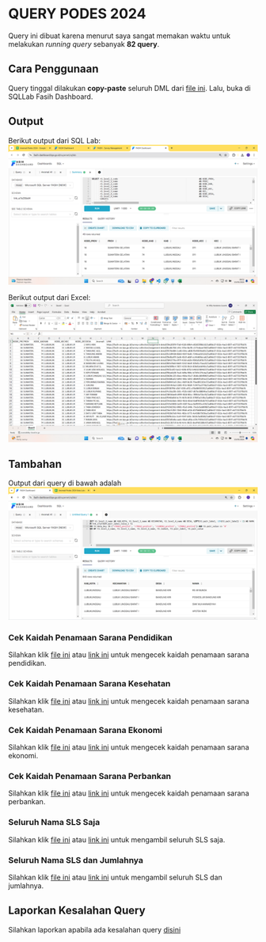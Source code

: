 # QUERY PODES 2024
Query ini dibuat karena menurut saya sangat memakan waktu untuk melakukan *running query* sebanyak **82 query**.

## Cara Penggunaan
Query tinggal dilakukan **copy-paste** seluruh DML dari [file ini](https://github.com/narahunter13/query-anomali-podes/blob/main/query-pusat.sql). Lalu, buka di SQLLab Fasih Dashboard.

## Output
Berikut output dari SQL Lab:
![Output](https://github.com/narahunter13/query-anomali-podes/blob/main/screen_fasih.png)

Berikut output dari Excel:
![Output](https://github.com/narahunter13/query-anomali-podes/blob/main/screen_excel.png)

## Tambahan
Output dari query di bawah adalah ![Output](https://github.com/narahunter13/query-anomali-podes/blob/main/screen_sarana.png)
### Cek Kaidah Penamaan Sarana Pendidikan
Silahkan klik [file ini](https://github.com/narahunter13/query-anomali-podes/blob/main/cek-nama-sarana-pendidikan.sql) atau [link ini](https://fasih-dashboard.bps.go.id/superset/sqllab/?savedQueryId=5212) untuk mengecek kaidah penamaan sarana pendidikan.

### Cek Kaidah Penamaan Sarana Kesehatan
Silahkan klik [file ini](https://github.com/narahunter13/query-anomali-podes/blob/main/cek-nama-sarana-kesehatan.sql) atau [link ini](https://fasih-dashboard.bps.go.id/superset/sqllab/?savedQueryId=5213) untuk mengecek kaidah penamaan sarana kesehatan.

### Cek Kaidah Penamaan Sarana Ekonomi
Silahkan klik [file ini](https://github.com/narahunter13/query-anomali-podes/blob/main/cek-nama-sarana-ekonomi.sql) atau [link ini](https://fasih-dashboard.bps.go.id/superset/sqllab/?savedQueryId=5220) untuk mengecek kaidah penamaan sarana ekonomi.

### Cek Kaidah Penamaan Sarana Perbankan
Silahkan klik [file ini](https://github.com/narahunter13/query-anomali-podes/blob/main/cek-nama-sarana-perbankan.sql) atau [link ini](https://fasih-dashboard.bps.go.id/superset/sqllab?savedQueryId=5699) untuk mengecek kaidah penamaan sarana perbankan.

### Seluruh Nama SLS Saja
Silahkan klik [file ini](https://github.com/narahunter13/query-anomali-podes/blob/main/seluruh-nama-sls.sql) atau [link ini](https://fasih-dashboard.bps.go.id/superset/sqllab?savedQueryId=6224) untuk mengambil seluruh SLS saja.

### Seluruh Nama SLS dan Jumlahnya
Silahkan klik [file ini](https://github.com/narahunter13/query-anomali-podes/blob/main/seluruh-nama-sls-jumlah.sql) atau [link ini](https://fasih-dashboard.bps.go.id/superset/sqllab?savedQueryId=6227) untuk mengambil seluruh SLS dan jumlahnya.

## Laporkan Kesalahan Query
Silahkan laporkan apabila ada kesalahan query [disini](http://s.bps.go.id/lapor_query_podes)
